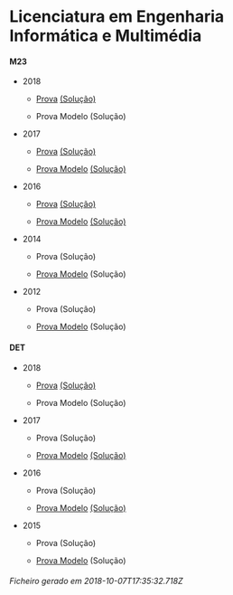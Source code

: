 # Licenciatura em Engenharia Informática e Multimédia

#### M23

- 2018

	- [Prova](https://www.isel.pt/media/uploads/tinymce/ISEL_LEIM_Prova2018.pdf) [(Solução)](https://www.isel.pt/media/uploads/tinymce/ISEL_LEIM_Prova2018_solucao.pdf)

	- Prova Modelo (Solução) 



- 2017

	- [Prova](https://www.isel.pt/media/uploads/tinymce/m23/M23_LEIM_Prova_2017.pdf) [(Solução)](https://www.isel.pt/media/uploads/tinymce/m23/M23_LEIM_Prova_Solucao_2017.pdf)

	- [Prova Modelo](https://www.isel.pt/media/uploads/tinymce/m23/M23_LEIM_ProvaModelo_2017.pdf) [(Solução)](https://www.isel.pt/media/uploads/tinymce/m23/M23_LEIM_ProvaModelo_Solucao_2017.pdf)

- 2016

	- [Prova](https://www.isel.pt/media/uploads/tinymce/m23/M23_LEC_Prova_2016.pdf) [(Solução)](https://www.isel.pt/media/uploads/tinymce/m23/M23_LEC_Solucao2016.pdf)

	- [Prova Modelo](https://www.isel.pt/media/uploads/tinymce/m23/M23_LEIM_Prova_Modelo_2016.pdf) [(Solução)](https://www.isel.pt/media/uploads/tinymce/m23/M23_LEIM_Solucao_Prova_Modelo_2016.pdf)

- 2014

	- Prova (Solução)

	- [Prova Modelo](https://www.isel.pt/pinst/servicos/servacademicos/docs/M23/Prova_MODELO_M23_2014_LERCM.pdf) (Solução) 



- 2012

	- Prova (Solução)

	- [Prova Modelo](https://www.isel.pt/pinst/servicos/servacademicos/docs/M23/provas2012/ProvaModelo_LERCM_2012.pdf) (Solução) 





#### DET

- 2018

	- [Prova](https://www.isel.pt/media/uploads/tinymce/ISEL_LEIM_Prova2018.pdf) [(Solução)](https://www.isel.pt/media/uploads/tinymce/ISEL_LEIM_Prova2018_solucao.pdf)

	- Prova Modelo (Solução) 



- 2017

	- Prova (Solução)

	- [Prova Modelo](https://www.isel.pt/media/uploads/tinymce/det/DET_LEIM_ProvaModelo_2017.pdf) [(Solução)](https://www.isel.pt/media/uploads/tinymce/det/DET_LEIM_ProvaModelo_Solucao_2017.pdf)

- 2016

	- Prova (Solução)

	- [Prova Modelo](https://www.isel.pt/media/uploads/tinymce/det/DET_LEIM_Prova_Modelo_2016.pdf) [(Solução)](https://www.isel.pt/media/uploads/tinymce/det/DET_LEIM_Solucao_Prova_Modelo_2016.pdf)

- 2015

	- Prova (Solução)

	- [Prova Modelo](http://arquivo.pt/wayback/20151012124431/https://www.isel.pt/media/uploads/tinymce/Prova_Modelo_DETS_2015_LEIM.pdf) (Solução) 







###### Ficheiro gerado em 2018-10-07T17:35:32.718Z